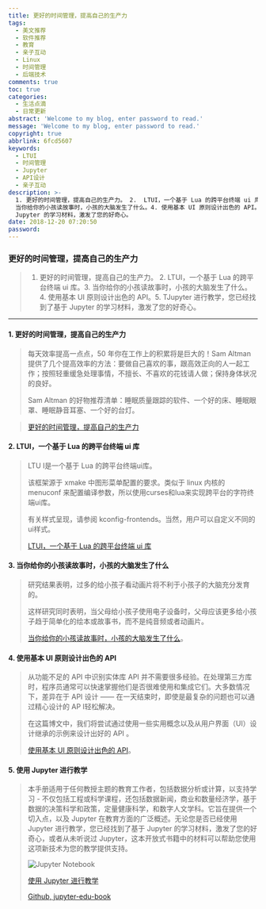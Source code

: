 ```yaml
---
title: 更好的时间管理，提高自己的生产力
tags:
  - 美文推荐
  - 软件推荐
  - 教育
  - 亲子互动
  - Linux
  - 时间管理
  - 后端技术
comments: true
toc: true
categories:
  - 生活点滴
  - 日常更新
abstract: 'Welcome to my blog, enter password to read.'
message: 'Welcome to my blog, enter password to read.'
copyright: true
abbrlink: 6fcd5607
keywords:
  - LTUI
  - 时间管理
  - Jupyter
  - API设计
  - 亲子互动
description: >-
  1. 更好的时间管理，提高自己的生产力。 2.  LTUI，一个基于 Lua 的跨平台终端 ui 库。3.
  当你给你的小孩读故事时，小孩的大脑发生了什么。4. 使用基本 UI 原则设计出色的 API。5. TJupyter 进行教学，您已经找到了基于
  Jupyter 的学习材料，激发了您的好奇心。
date: 2018-12-20 07:20:50
password:
---
```

<script type="text/javascript" src="/js/src/bai.js"></script>

### 更好的时间管理，提高自己的生产力
>  1. 更好的时间管理，提高自己的生产力。 2.  LTUI，一个基于 Lua 的跨平台终端 ui 库。3. 当你给你的小孩读故事时，小孩的大脑发生了什么。4. 使用基本 UI 原则设计出色的 API。5. TJupyter 进行教学，您已经找到了基于 Jupyter 的学习材料，激发了您的好奇心。

---
#### 1. 更好的时间管理，提高自己的生产力
> 每天效率提高一点点，50 年你在工作上的积累将是巨大的！Sam Altman 提供了几个提高效率的方法：要做自己喜欢的事，跟高效正向的人一起工作；按照轻重缓急处理事情，不擅长、不喜欢的花钱请人做；保持身体状况的良好。
>
> Sam Altman 的好物推荐清单：睡眠质量跟踪的软件、一个好的床、睡眠眼罩、睡眠静音耳塞、一个好的台灯。

> [更好的时间管理，提高自己的生产力](http://www.tmtpost.com/3616844.html)

#### 2. LTUI，一个基于 Lua 的跨平台终端 ui 库
> LTU I是一个基于 Lua 的跨平台终端ui库。
>
> 该框架源于 xmake 中图形菜单配置的要求。类似于 linux 内核的 menuconf 来配置编译参数，所以使用curses和lua来实现跨平台的字符终端ui库。
>
> 有关样式呈现，请参阅 kconfig-frontends。当然，用户可以自定义不同的ui样式。
>
> [LTUI，一个基于 Lua 的跨平台终端 ui 库](https://github.com/tboox/ltui)

#### 3. 当你给你的小孩读故事时，小孩的大脑发生了什么
> 研究结果表明，过多的给小孩子看动画片将不利于小孩子的大脑充分发育的。
>
> 这样研究同时表明，当父母给小孩子使用电子设备时，父母应该更多给小孩子趋于简单化的绘本或故事书，而不是纯音频或者动画片。
>
> [当你给你的小孩读故事时，小孩的大脑发生了什么](https://www.kqed.org/mindshift/51281/whats-going-on-in-your-childs-brain-when-you-read-them-a-story)。

#### 4. 使用基本 UI 原则设计出色的 API
> 从功能不足的 API 中识别实体库 API 并不需要很多经验。在处理第三方库时，程序员通常可以快速掌握他们是否很难使用和集成它们。大多数情况下，差异在于 API 设计 ——  在一天结束时，即使是最复杂的问题也可以通过精心设计的 AP I轻松解决。
>
> 在这篇博文中，我们将尝试通过使用一些实用概念以及从用户界面（UI）设计继承的示例来设计出好的 API 。
>
> [使用基本 UI 原则设计出色的 API](https://kite.com/blog/python/ui-principles-api-design)。

#### 5. 使用 Jupyter 进行教学
> 本手册适用于任何教授主题的教育工作者，包括数据分析或计算，以支持学习 - 不仅包括工程或科学课程，还包括数据新闻，商业和数量经济学，基于数据的决策科学和政策，定量健康科学，和数字人文学科。它旨在提供一个切入点，以及 Jupyter 在教育方面的广泛概述。无论您是否已经使用 Jupyter 进行教学，您已经找到了基于 Jupyter 的学习材料，激发了您的好奇心，或者从未听说过 Jupyter，这本开放式书籍中的材料可以帮助您使用这项新技术为您的教学提供支持。
>
> ![Jupyter Notebook](https://wx3.sinaimg.cn/large/006tNbRwgy1fxroi8lys5j30f00bjaap.jpg)
>
> [使用 Jupyter 进行教学](https://jupyter4edu.github.io/jupyter-edu-book/)
>
> [Github, jupyter-edu-book](https://github.com/jupyter4edu/jupyter-edu-book)


